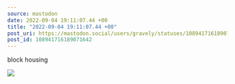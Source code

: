```yaml
---
source: mastodon
date: 2022-09-04 19:11:07.44 +00
title: "2022-09-04 19:11:07.44 +00"
post_uri: https://mastodon.social/users/gravely/statuses/108941716189071642
post_id: 108941716189071642
---
```

block housing


![](/images/108941716076336188.jpg)

